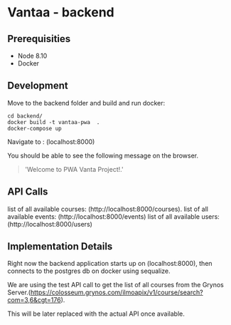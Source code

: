 # Vantaa - backend

## Prerequisities

*   Node 8.10
*   Docker

## Development

Move to the backend folder and build and run docker:

```
cd backend/
docker build -t vantaa-pwa  .
docker-compose up
```

Navigate to : (localhost:8000)

You should be able to see the following message on the browser.

> 'Welcome to PWA Vanta Project!.'

## API Calls

list of all available courses: (http://localhost:8000/courses).
list of all available events: (http://localhost:8000/events)
list of all available users: (http://localhost:8000/users)

## Implementation Details

Right now the backend application starts up on (localhost:8000), then connects to the postgres db on docker using sequalize.

We are using the test API call to get the list of all courses from the Grynos Server.(https://colosseum.grynos.com/ilmoapix/v1/course/search?com=3,6&cgt=176).

This will be later replaced with the actual API once available.
